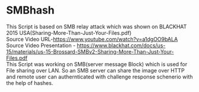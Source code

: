 # SMBhash
This Script is based on SMB relay attack which was shown on BLACKHAT 2015 USA(Sharing-More-Than-Just-Your-Files.pdf)
<br>
Source Video URL-https://www.youtube.com/watch?v=a1dgOO9bALA
<br>
Source Video Presentation - https://www.blackhat.com/docs/us-15/materials/us-15-Brossard-SMBv2-Sharing-More-Than-Just-Your-Files.pdf
<br>
This Script was working on SMB(server message Block) which is used for File sharing over LAN.
So an SMB server can share the image over HTTP and remote user can authernticated with challenge response schenerio with the help of hashes. 

